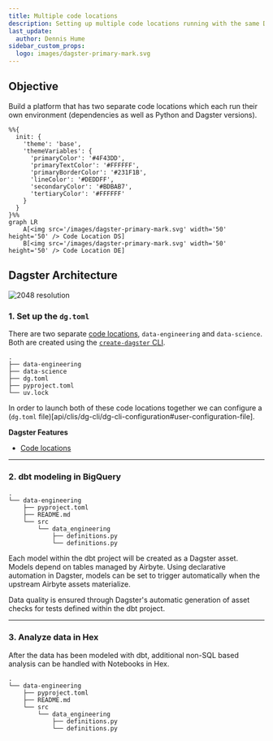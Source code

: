 ```yaml
---
title: Multiple code locations
description: Setting up multiple code locations running with the same Dagster instance.
last_update:
  author: Dennis Hume
sidebar_custom_props:
  logo: images/dagster-primary-mark.svg
---
```


## Objective

Build a platform that has two separate code locations which each run their own environment (dependencies as well as Python and Dagster versions).

```mermaid
%%{
  init: {
    'theme': 'base',
    'themeVariables': {
      'primaryColor': '#4F43DD',
      'primaryTextColor': '#FFFFFF',
      'primaryBorderColor': '#231F1B',
      'lineColor': '#DEDDFF',
      'secondaryColor': '#BDBAB7',
      'tertiaryColor': '#FFFFFF'
    }
  }
}%%
graph LR
    A[<img src='/images/dagster-primary-mark.svg' width='50' height='50' /> Code Location DS]
    B[<img src='/images/dagster-primary-mark.svg' width='50' height='50' /> Code Location DE]
```

## Dagster Architecture

![2048 resolution](/images/examples/reference-architectures/multi-repo.png)

### 1. Set up the `dg.toml`

There are two separate [code locations](/deployment/code-locations), `data-engineering` and `data-science`. Both are created using the [`create-dagster` CLI](/api/clis/create-dagster).

```
.
├── data-engineering
├── data-science
├── dg.toml
├── pyproject.toml
└── uv.lock
```

In order to launch both of these code locations together we can configure a (`dg.toml` file)[api/clis/dg-cli/dg-cli-configuration#user-configuration-file].

**Dagster Features**

- [Code locations](/deployment/code-locations)

---

### 2. dbt modeling in BigQuery

```
.
└── data-engineering
    ├── pyproject.toml
    ├── README.md
    └── src
        └── data_engineering
            ├── definitions.py
            └── definitions.py
```

Each model within the dbt project will be created as a Dagster asset. Models depend on tables managed by Airbyte. Using declarative automation in Dagster, models can be set to trigger automatically when the upstream Airbyte assets materialize.

Data quality is ensured through Dagster's automatic generation of asset checks for tests defined within the dbt project.

---

### 3. Analyze data in Hex

After the data has been modeled with dbt, additional non-SQL based analysis can be handled with Notebooks in Hex.

```
.
└── data-engineering
    ├── pyproject.toml
    ├── README.md
    └── src
        └── data_engineering
            ├── definitions.py
            └── definitions.py
```
